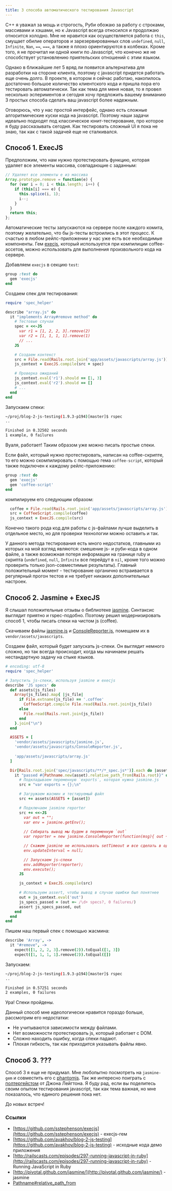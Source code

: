 ```yaml
---
title: 3 способа автоматического тестирования Javascript
---
```


С++ я уважал за мощь и строгость, Руби обожаю за работу с строками, массивами и хэшами, но к Javascript всегда относился и продолжаю
относится холодно. Мне не нравится как осуществляется работа с `this`, смущает обилие операторов и зарезервированных
слов `undefined`, `null`, `Infinite`, `Nan`, `==`, `===`, а также я плохо ориентируются в колбеках. Кроме того, я не прочитал
ни одной книги по Javascript, что конечно же не способствует установлению приятельских отношений с этим языком.

Однако в ближайшие лет 5 вряд ли появится альтернатива для разработки на стороне клиента, поэтому с javascript придется работать еще
очень долго. В проекте, в котором я сейчас работаю, накопилось достаточно большое количество клиентского кода и пришла пора его тестировать
автоматически. Так как тема для меня новая, то я провел несколько эспериментов и
сегодня хочу предложить вашему вниманию 3 простых способа сделать ваш javascript более надежным.

Оговорюсь, что у нас простой интерфейс, однако есть сложные алгоритмические куски кода на javascript. Поэтому наши задачи идеально
подходят под классическое юнит-тестирование, про которое я буду рассказывать сегодня. Как тестировать сложный UI я
пока не знаю, так как с такой задачей еще не сталкивался.

## Способ 1. ExecJS

Предположим, что нам нужно протестировать функцию, которая удаляет все элементы массива, совпадающие с заданным:

``` javascript
// Удаляет все элементы e из массива
Array.prototype.remove = function(e) {
  for (var i = 0; i < this.length; i++) {
    if (this[i] === e) {
      this.splice(i, 1);
      i--;
    }
  }
  return this;
};
```

Автоматические тесты запускаются на сервере после каждого комита, поэтому желательно, что бы js-тесты встроились в этот процесс.
К счастью в любом рейлс-приложении у нас уже есть все необходимые компоненты.
Гем [execjs](https://github.com/sstephenson/execjs), который используется при компилиции coffee-ассетов, можно использовать
для выполнения произвольного кода на сервере.

Добавляем `execjs` в секцию `test`:

``` ruby
group :test do
  gem 'execjs'
end
```

Создаем спек для тестирования:

``` ruby
require 'spec_helper'

describe "array.js" do
  it "implements Array#remove method" do
    # Тестовые случаи
    spec = <<-JS
      var r1 = [1, 2, 2, 3].remove(2)
      var r2 = [1, 1, 1, 1].remove(1)
      // ...
    JS

    # Создаем контекст
    src = File.read(Rails.root.join('app/assets/javascripts/array.js'))
    js_context = ExecJS.compile(src + spec)

    # Проверка ожиданий
    js_context.eval('r1').should == [1, 3]
    js_context.eval('r2').should == []
    # ...
  end
end
```

Запускаем спеки:

``` bash
~/proj/blog-2-js-testing(1.9.3-p194)[master]$ rspec
..

Finished in 0.32502 seconds
1 example, 0 failures
```

Вуаля, работает! Таким образом уже можно писать простые спеки.

Если файл, который нужно протестировать, написан на coffee-скрипте, то его можно скомпилировать с помощью гема `coffee-script`,
который также подключен к каждому рейлс-приложению:

``` ruby
group :test do
  gem 'execjs'
  gem 'coffee-script'
end
```

компилируем его следующим образом:

``` ruby
  coffee = File.read(Rails.root.join('app/assets/javascripts/array.js'))
  src = CoffeeScript.compile(coffee)
  js_context = ExecJS.compile(src)
```

Конечно такого рода код для работы с js-файлами лучше выделить в отдельное место, но для проверки технологии можно оставить и так.

У данного метода тестирования есть много недостатков, главными из которых на мой взгляд являются: смешение js- и руби-кода в одном
файле, а также возможная потеря информации на границе ruby и скрипта (`undefined`, `null`, `Infinite` все перейдут в `nil`, кроме того
можно проверить только json-совместимые результаты). Главный положительный момент - тестирование органично встраивается
в регулярный прогон тестов и не требует никаких дополнительных настроек.

## Способ 2. Jasmine + ExecJS

Я слышал положительные отзывы о библиотеке [jasmine](http://pivotal.github.com/jasmine/). Синтаксис выглядит приятно и rspec-подобно.
Поэтому решил модернизировать способ 1, чтобы писать спеки на чистом js (coffee).

Скачиваем файлы [jasmine.js](https://github.com/pivotal/jasmine/blob/master/lib/jasmine-core/jasmine.js) и [ConsoleReporter.js](https://github.com/pivotal/jasmine/blob/master/src/console/ConsoleReporter.js), помещаем их в `vendor/assets/javascripts`.

Создаем файл, который будет запускать js-спеки. Он выглядит немного сложно, но так всегда происходит, когда мы начинаем
решать нестандартную задачу на стыке языков.

``` ruby
# encoding: utf-8
require 'spec_helper'

# Запустить js-спеки, используя jasmine и execjs
describe 'JS specs' do
  def assets(js_files)
    Array(js_files).map{ |js_file|
      if File.extname(js_file) == '.coffee'
        CoffeeScript.compile File.read(Rails.root.join(js_file))
      else
        File.read(Rails.root.join(js_file))
      end
    }.join("\n")
  end

  ASSETS = [
    'vendor/assets/javascripts/jasmine.js',
    'vendor/assets/javascripts/ConsoleReporter.js',
    
    'app/assets/javascripts/array.js'
  ]

  Dir[Rails.root.join('spec/javascripts/**/*_spec.js*')].each do |asset|
    it "passed #{Pathname.new(asset).relative_path_from(Rails.root)}" do
      # Подкладываем переменную `exports`, которая нужна jasmine.js
      src = "var exports = {};\n"

      # Загружаем жасмин и тестируемый файл
      src += assets(ASSETS + [asset])

      # Подключаем jasmine reporter
      src += <<-JS
        var out = "";
        var env = jasmine.getEnv();
        
        // Собирать вывод мы будем в переменную `out`
        var reporter = new jasmine.ConsoleReporter(function(msg){ out += msg; });

        // Скажем jasmine не использовать setTimeout и все сделать в один поток
        env.updateInterval = null;

        // Запускаем js-cпеки
        env.addReporter(reporter);
        env.execute();
      JS

      js_context = ExecJS.compile(src)

      # Используем assert, чтобы вывод в случае ошибки был понятнее
      out = js_context.eval('out')
      js_specs_passed = (out =~ /\d+ specs?, 0 failures/)
      assert js_specs_passed, out
    end
  end
end
```

Пишем наш первый спек с помощью жасмина:

``` coffeescript
describe 'Array', ->
  it "#remove", ->
    expect([1, 2, 2, 3].remove(2)).toEqual([1, 3])
    expect([1, 1, 1, 1].remove(2)).toEqual([])
```

Запускаем:

``` bash
~/proj/blog-2-js-testing(1.9.3-p194)[master]$ rspec
..

Finished in 0.57251 seconds
2 examples, 0 failures
```

Ура! Спеки пройдены.

Данный способ мне идеологически нравится гораздо больше, рассмотрим его недостатки:

* Не учитываются зависимости между файлами.
* Нет возможности протестировать js, который работает с DOM.
* Сложно находить ошибку, когда спеки падают.
* Плохая гибкость, так как приходится указывать файлы явно.

## Способ 3. ???

Способ 3 я еще не придумал. Мне любопытно посмотреть на `jasmine-gem` и совместить его с [phantomjs](http://phantomjs.org/).
Так же интересно поиграть с [полтергейстом](https://github.com/jonleighton/poltergeist) от Джона Лейгтона.
Я буду рад, если вы поделитесь своим опытом тестирования javascript, так как тема важная, но мне показалось, что
единого решения пока нет.

До новых встреч!

### Ссылки

* [https://github.com/sstephenson/execjs](https://github.com/sstephenson/execjs) - execjs-гем
* [https://github.com/avakhov/blog-2-js-testing](https://github.com/avakhov/blog-2-js-testing) - исходные кода демо приложения
* [http://railscasts.com/episodes/297-running-javascript-in-ruby](http://railscasts.com/episodes/297-running-javascript-in-ruby) - Running JavaScript in Ruby
* [http://pivotal.github.com/jasmine/](http://pivotal.github.com/jasmine/) - jasmine
* [Pathname#relative_path_from](http://ruby-doc.org/stdlib-1.9.3/libdoc/pathname/rdoc/Pathname.html#method-i-relative_path_from)
